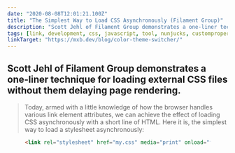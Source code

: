 ```yaml
---
date: "2020-08-08T12:01:21.100Z"
title: "The Simplest Way to Load CSS Asynchronously (Filament Group)"
description: "Scott Jehl of Filament Group demonstrates a one-liner technique for loading external CSS files without them delaying page rendering"
tags: [link, development, css, javascript, tool, nunjucks, customproperties, 11ty]
linkTarget: "https://mxb.dev/blog/color-theme-switcher/"
---
```

Scott Jehl of Filament Group demonstrates a one-liner technique for loading external CSS files without them delaying page rendering.
---
> Today, armed with a little knowledge of how the browser handles various link element attributes, we can achieve the effect of loading CSS asynchronously with a short line of HTML. Here it is, the simplest way to load a stylesheet asynchronously:

<figure>
  
``` html
<link rel="stylesheet" href="my.css" media="print" onload="this.media='all'">
```

</figure>
